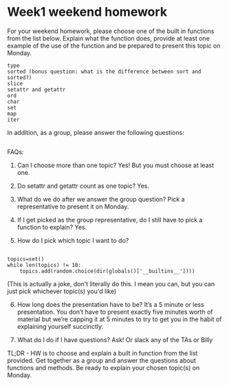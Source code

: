 # Week1 weekend homework
For your weekend homework, please choose one of the built in functions from the list below. Explain what the function does, provide at least one example of the use of the function and be prepared to present this topic on Monday.

```zip
type
sorted (bonus question: what is the difference between sort and sorted?) 
slice
setattr and getattr
ord
char
set
map
iter
```
In addition, as a group, please answer the following questions:
```What is a function? What is a method? What is the difference (if any) between a function and a method?
```

FAQs:
1. Can I choose more than one topic?
Yes! But you must choose at least one.

2. Do setattr and getattr count as one topic?
Yes.

3. What do we do after we answer the group question?
Pick a representative to present it on Monday.

4. If I get picked as the group representative, do I still have to pick a function to explain?
Yes.

5. How do I pick which topic I want to do?
```import random

topics=set()
while len(topics) != 10:
	topics.add(random.choice(dir(globals()['__builtins__'])))
```
(This is actually a joke, don't literally do this. I mean you can, but you can just pick whichever topic(s) you'd like)

6. How long does the presentation have to be?
It’s a 5 minute or less presentation. You don’t have to present exactly five minutes worth of material but we’re capping it at 5 minutes to try to get you in the habit of explaining yourself succinctly.

7. What do I do if I have questions?
Ask! Or slack any of the TAs or Billy

TL;DR - HW is to choose and explain a built in function from the list provided. Get together as a group and answer the questions about functions and methods. Be ready to explain your chosen topic(s) on Monday.
